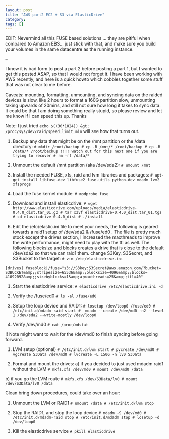 ```yaml
---
layout: post
title: "AWS part2 EC2 + S3 via ElasticDrive"
category: 
tags: []
---
```



EDIT: Nevermind all this FUSE based solutions … they are pitiful when
compared to Amazon EBS… just stick with that, and make sure you build
your volumes in the same datacentre as the running instance.

–

I know it is bad form to post a part 2 before posting a part 1, but I
wanted to get this posted ASAP, so that I would not forget it. I have
been working with AWS recently, and here is a quick howto which cobbles
together some stuff that was not clear to me before.

Caveats: mounting, formatting, unmounting, and syncing data on the
raided devices is slow, like 2 hours to format a 160G partition slow,
unmounting taking upwards of 20mins, and still not sure how long it
takes to sync data. It could be that I am doing something really stupid,
so please review and let me know if I can speed this up. Thanks

Note: I just tried
`echo $((30*1024)) &gt; /proc/sys/dev/raid/speed_limit_min` will see how
that turns out.

1.  Backup any data that might be on the /mnt partition or the /data
    directory:
    `# mkdir /root/backup # cp -R /mnt/* /root/backup # cp -R /data/* /root/backup !!!! watch out for this next one if you are trying to recover # rm -rf /data/*`

2.  Unmount the default /mnt partition (aka /dev/sda2): `# umount /mnt`

3.  Install the needed FUSE, xfs, raid and lvm libraries and packages:
    `# apt-get install libfuse-dev libfuse2 fuse-utils python-dev mdadm lvm2 xfsprogs`

4.  Load the fuse kernel module: `# modprobe fuse`

5.  Download and install elasticdrive:
    `# wget http://www.elasticdrive.com/uploads/media/elasticdrive-0.4.0_dist.tar_01.gz # tar xzvf elasticdrive-0.4.0_dist.tar_01.tgz # cd elasticdrive-0.4.0_dist # ./install`

6.  Edit the /etc/elastic.ini file to meet your needs, the following is
    geared towards a raid1 setup of /dev/sda2 & /fuse/ed0 . The file is
    pretty much stock except the drives section, I increased the
    maxthreads to improve the write performance, might need to play with
    the ttl as well. The following blocksize and blocks creates a drive
    that is close to the default /dev/sda2 so that we can raid1 them.
    change S3Key, S3Secret, and S3Bucket to the target:
    `# vim /etc/elasticdrive.ini`

`[drives] fuseblock|/fuse="s3://S3key:S3Secret@aws.amazon.com/?bucket= S3BUCKET&amp;;stripesize=65536&amp;;blocksize=4096&amp;;blocks= 41092092&amp;;sizebyblocks=1&amp;a;maxthreads=25&amp;;ttl=40"`

1.  Start the elasticdrive service:
    `# elasticdrive /etc/elasticdrive.ini -d`

2.  Verify the /fuse/ed0 `# ls -al /fuse/ed0`

3.  Setup the loop device and RAID1:
    `# losetup /dev/loop0 /fuse/ed0 # /etc/init.d/mdadm-raid start #  mdadm --create /dev/md0 -n2 --level 1 /dev/sda2 --write-mostly /dev/loop0`

4.  Verify /dev/md0 `# cat /proc/mdstat`

!! Note might want to wait for the /dev/md0 to finish syncing before
going forward.

1.  LVM setup (optional)
    `# /etc/init.d/lvm start # pvcreate /dev/md0 # vgcreate S3Data /dev/md0 # lvcreate -L 150G -n lv0 S3Data`

2.  Format and mount the drives: a) if you decided to just used mdadm
    raid1 without the LVM `# mkfs.xfs /dev/md0 # mount /dev/md0 /data`

b) if you go the LVM route
`# mkfs.xfs /dev/S3Data/lv0 # mount /dev/S3Data/lv0 /data`

Clean bring down procedures, could take over an hour:

1.  Unmount the LVM or RAID1 `# umount /data # /etc/init.d/lvm stop`

2.  Stop the RAID1, and stop the loop device
    `# mdadm -S /dev/md0 # /etc/init.d/mdadm-raid stop # /etc/init.d/mdadm stop # losetup -d /dev/loop0`

3.  Kill the elasticdrive service `# pkill elasticdrive`
